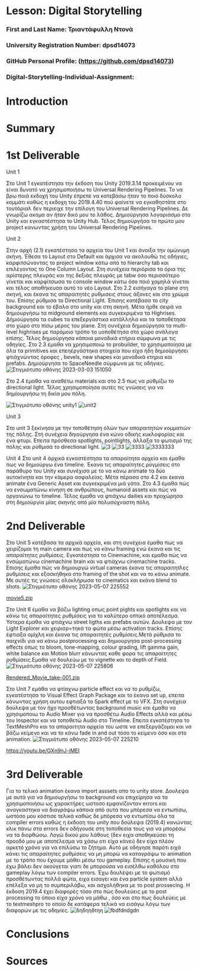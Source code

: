 # Lesson: Digital Storytelling

### First and Last Name: Τριαντάφυλλη Ντονά
### University Registration Number: dpsd14073
### GitHub Personal Profile: (https://github.com/dpsd14073)
### Digital-Storytelling-Individual-Assignment: 

# Introduction



# Summary


# 1st Deliverable

 Unit 1
 
Στο Unit 1 εγκατέστησα την έκδοση του Unity 2019.3.14 προκειμένου να είναι δυνατό να χρησιμοποιήσω το Universal Rendering Pipelines. Το να βρω ποιά εκδοχή του Unity έπρεπε να κατεβάσω ήταν το ποιό δύσκολο κομμάτι καθώς η εκδοχη του 2019.4.40 πού φαίνετε να εγκαθηστάτε στο τουτόριαλ δεν περιειχε την επίλογη του Universal Rendering Pipelines. Δε γνωρίζω ακόμα αν ήταν δικό μου το λάθος. Δημιούργησα λογαριάσμο στο Unity και εγκαστέστησα το Unity Hub. Τέλος δημιούργήσα το πρώτο μου project κανωντας χρήση του Universal Rendering Pipelines.

Unit 2

Στην αρχή (2.1) εγκατέστησα τα αρχεία του Unit 1 και άνοιξα την ομώνυμη σκήνη. Έθεσα το Layout στο Default και άρχισα να ακολουθώ τις οδήγιες, καρφιτσώνοντας το project window κάτω από το hierarchy tab και επιλέγοντας το One Column Layout. Στη συνέχεια περιόρισα τα όρια της αρίστερης πλευράς και της δεξιάς πλευράς με tabw όσο περισσότερο γίνεται και καρφίτσωσα το console window κάτω όσο ποιό χαμηλά γίνεται και τέλος αποθήκευσα αυτό το νέο Layout.
Στο 2.2 εισήγαγα το plane στη σκηνή, και έκανα τις απαραιτητές ρυθμισεις στους άξονες και στο χρώμα του. Επίσης ρύθμισα το Directional Light. Έπισης κατέβασα το city background και το έβαλα στο unity και στη σκηνή. Μέτα ήρθε σειρά να δημιουργήσω τα midground elements και συγκεκριμένα τα Highrises. Δήμιούργησα τα cubes τα επεξεργάστικα κατάλληλα και τα τοποθέτησα στο χώρο στο πίσω μέρος του plane. Στη συνέχεια δημιούργησα τα multi-level highrises με παρόμοιο τρόπο τα υοποθέτησα στο χώρο ανάλογα επίσης. Τέλος δημιούργησα κάποια μοναδικά κτήρια σύμφωνα με τις οδηγίες.
Στο 2.3 έμαθα να χρησιμοποιώ το probuilder, το χρησιμοποίησα με όλα τα primitives και επεηέργάστηκα στοιχεία που είχα ήδη δημιούργήσει φτιάχνώντας όροφες , bevels, new  shapes και μοναδικά κτηρια και prefabs. Δημιούργησα το SpaceNeedle σύμφωνα με τις οδήγιες.![Στιγμιότυπο οθόνης 2023-03-03 151050](https://user-images.githubusercontent.com/118479811/226763823-f5252a6d-6bb4-4b8a-baed-cede64a3c3e4.png)

Στο 2.4 έμαθα να αναθέτω materials και στο 2.5 πως να ρύθμίζω το directional light. 
Τέλος χρησιμοποίησα αυτές τις γνώσεις για να δημίουργήσω τη δικία μου πόλη.

![Στιγμιότυπο οθόνης unity1](https://user-images.githubusercontent.com/118479811/226763876-6150c022-dfb9-4c1a-a72c-97201ee2b317.png)
![unit2](https://user-images.githubusercontent.com/118479811/226763883-d3e0159f-c016-4fb2-aaf4-800c4b7db1d9.png)

Unit 3

Στο unit 3 ξεκίνησα με την τοποθέτηση όλών των απαραιτητών κομματιών της πόλης. Στή συνέχεια δηιούργησα ένα κώνο οδικής κυκλοφορίας και ένα φτυρι. Επειτα πρόσθεσα spotlights, pointlights, άλλαξα το φωτισμό της πόλης και ρύθμισά το directional light.
![3](https://user-images.githubusercontent.com/118479811/227626085-63f14892-91c4-4344-8b19-2ba52fb5b1ef.png)
![33](https://user-images.githubusercontent.com/118479811/227626108-291833b0-6ea6-46b1-9494-4e33aef45fba.png)
![3333](https://user-images.githubusercontent.com/118479811/227626130-d2adaa3a-f38c-4e21-9fa7-88aa67554505.png)
![3333333](https://user-images.githubusercontent.com/118479811/227626378-0058bdc9-de55-46f5-ae21-a17263b2fec8.png)

Unit 4 
Στο unit 4 άρχικά εγκαστέστησα τα απαραίτητα αρχεία και έμαθα πως να δημιούργω ένα timeline. Έκανα τις απαραίτητες ρύγμίσεις στο παράθυρο του Unity και συνέχισα με το να κάνω animate τα δύο αυτοκίνητα και την κάμερα ασφαλείας. Μέτα πέρασα στο 4.2 και έκανα animate ένα Generic Asset και συγκεκριμένα μιά γάτα. Στο 4.3 έμαθα πώς να  ενσωματώνω κίνηση σε ανθρώπους, humanoid assets και πώς να οργανώνω το timeline. Τέλος έμαθα να φτιάχνω dailies και προχώρησα στη δημιούργία μίας σκηνής από μία πολυσύχναστη πόλη. 

# 2nd Deliverable

Στο Unit 5 κατέβασα τα αρχικά αρχεία, και στη συνέχεια έμαθα πως να χειρίζομαι τη main camera και πως να κάνω framing ενώ έκανα και τις απαραίτητες ρυθμίσεις. Εγκατέστησα το Cinemachine, και εμαθα πώς να ενσώματώνω cinemachine brain και να φτιάχνω cinemachine tracks. Επισης έμαθα πώς να δημιουργώ virtual cameras έκανα τις απαραιτητλες ρυθμίσεις και εξασκήθηκα στο framing of the shot και να το κάνω animate. Με αυτές τις γνώσεις ολοκλήρωσα τα cinematics και εκάνα blend τα shots.
![Στιγμιότυπο οθόνης 2023-05-07 225552](https://user-images.githubusercontent.com/118479811/236699916-382b0354-3868-497f-b9ed-6b4dd6f81dc8.png)

[movie5.zip](https://github.com/dpsd14073/Digital-Storytelling-Individual-Assignment/files/11368947/movie5.zip)

Στο Unit 6 έμαθα να βάζω lighting οπως point pights και spotlights και να κάνω τις απαραίτητες ρυθμίσεις για το καλύτερο οπτικό αποτέλεσμα. Υστερα έμαθα να φτιάχνω street ligths και prefabs αυτών. Δουλεψα με τον Light Explorer και χειρισρ=τηκά τα φώτα μέσω activation tracks. Επίσης έφτιαξα ομίχλη και έκανα τις απαραιτητές ρυθμίσεις.Μετά ρύθμισα το παιχνίδι για να κάνω postprocessing και δημιουργησα post-processing effects όπως το bloom, tone-mapping, colour grading, lift gamma gain, white balance και Motion blurr κάνωντας καθε φορα τις απαραίτητες ρυθμίσεις.Εμαθα νσ δουλεύω με το vignette  και το depth of Field.
![Στιγμιότυπο οθόνης 2023-05-07 225806](https://user-images.githubusercontent.com/118479811/236700000-38a67cad-365b-4923-9df5-bdc168ab5747.png)

[Rendered_Movie_take-001.zip](https://github.com/dpsd14073/Digital-Storytelling-Individual-Assignment/files/11368978/Rendered_Movie_take-001.zip)

Στο Unit 7 εμάθα να φτίαχνω  particle effect και να το ρυθμίζω, εγκατέστησα το Visual Effect Graph Package και το έκανα set up, επειτα κάνωντας χρήση αυτου εφτιαξά το Spark effect με το VFX. Στη συνέχεια δούλεψα με τον ήχο προσθέτωντας background music και έμαθα να χρησιμοποιω το Audio Mixer για να προσθέτω Audio Effects αλλά και μέσω του Inspector και να τοποθετώ Audio στο Timeline. Επειτα εγκατέστησα το TextMeshPro και τα απαραιτητα αρχεία του ωστε να επεξεργάζομαι και να βάζω κείμενο και να το κάνω fade in and out τόσο το κείμενο όσο και στο animation.
![Στιγμιότυπο οθόνης 2023-05-07 225210](https://user-images.githubusercontent.com/118479811/236699779-f082c3d4-271d-475d-b6b7-4460c5a99262.png)

https://youtu.be/GXn9nJ-iMEI


# 3rd Deliverable 
 Για το τελικό animation έκανα import asssets απο το unity store. Δουλεψα με αυτά για να δημιουργήσω το background και επιχείρησα να τα χρησιμοποιήσω ως χαρακτήρες ωστοσο εμφανίζονταν errors και αναγκαστηκα να διαγράψω κάποια από αυτά που μπόρεσα να εντωπίσω, ωστόσο μου κόστισε τελικά καθώς δε μπόρεσα να εντωπίσω όλα τα compiler errors καθώς η έκδοση του unity που δούλεψα (2019.4) κανώντας κλικ πάνω στα errors δεν οδήγουσε στη τοποθεσία τους για να μπορέσω να τα διορθώσω. Λογώ δικού μου λάθους (δεν ειχα αποθηκεύσει τη προοδό μου με αποτέλεσμα να χάσω οτι είχα κάνει) δεν είχα πλέον αρκετό χρόνο για να επιλύσω το ζήτημα. Αυτό με οδήγησε παρότι ειχά κάνει τις απαραίτητες ρυθμίσεις να μη μπορώ να καταγράψω το animation με το τρόπο που έχουμε μάθει μέσω του gameplay. Επίσης η μουσική που έχω βάλει δεν ακούγεται γιατι δε  μπορούσα να εισέλθω καθόλου στο gameplay λόγω των compiler errors. Έχω δουλέψει με το φωτισμό προσθέτωντας πολλά φώτα, ειχα εισαγει και ένα particle system αλλά επέλεξα να μη το συμπεριλάβω, και ασχολήθηκα με το post prossecing. Η έκδοση 2019.4 έχει διαφορές τόσο στο πώς δουλεύεις με το post processing το όποιο είχα χρόνο να μάθω , όσο και στο πως δουλεύεις με το textmeshpro το οποίο δε κατάφερα τελικά να εισάγω λόγω των διαφορών με τις οδηγίες.
![δηδηηδτηη](https://github.com/dpsd14073/Digital-Storytelling-Individual-Assignment/assets/118479811/58b8918e-7da5-454f-8118-0df601e26146)
![fbdfdndgdn](https://github.com/dpsd14073/Digital-Storytelling-Individual-Assignment/assets/118479811/d2514b4c-dd8e-4439-a8eb-5c804c2d2ac8)


# Conclusions


# Sources
